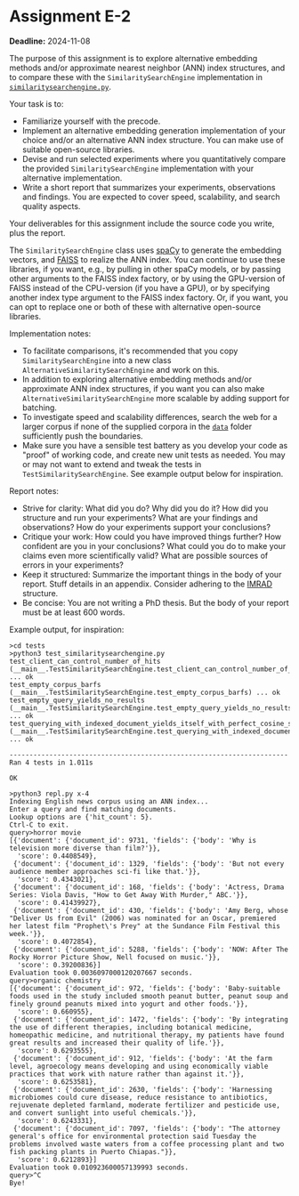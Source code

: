 # Assignment E-2

**Deadline:** 2024-11-08

The purpose of this assignment is to explore alternative embedding methods and/or approximate nearest neighbor (ANN) index structures, and to compare these with the `SimilaritySearchEngine` implementation in [`similaritysearchengine.py`](in3120/similaritysearchengine.py).

Your task is to:

- Familiarize yourself with the precode.
- Implement an alternative embedding generation implementation of your choice and/or an alternative ANN index structure. You can make use of suitable open-source libraries.
- Devise and run selected experiments where you quantitatively compare the provided `SimilaritySearchEngine` implementation with your alternative implementation.
- Write a short report that summarizes your experiments, observations and findings. You are expected to cover speed, scalability, and search quality aspects.

Your deliverables for this assignment include the source code you write, plus the report.

The `SimilaritySearchEngine` class uses [spaCy](https://spacy.io/) to generate the embedding vectors, and [FAISS](https://github.com/facebookresearch/faiss) to realize the ANN index. You can continue to use these libraries, if you want, e.g., by pulling in other spaCy models, or by passing other arguments to the FAISS index factory, or by using the GPU-version of FAISS instead of the CPU-version (if you have a GPU), or by specifying another index type argument to the FAISS index factory. Or, if you want, you can opt to replace one or both of these with alternative open-source libraries.

Implementation notes:

- To facilitate comparisons, it's recommended that you copy `SimilaritySearchEngine` into a new class `AlternativeSimilaritySearchEngine` and work on this.
- In addition to exploring alternative embedding methods and/or approximate ANN index structures, if you want you can also make `AlternativeSimilaritySearchEngine` more scalable by adding support for batching.
- To investigate speed and scalability differences, search the web for a larger corpus if none of the supplied corpora in the [`data`](data/) folder sufficiently push the boundaries.
- Make sure you have a sensible test battery as you develop your code as "proof" of working code, and create new unit tests as needed. You may or may not want to extend and tweak the tests in `TestSimilaritySearchEngine`. See example output below for inspiration.

Report notes:

- Strive for clarity: What did you do? Why did you do it? How did you structure and run your experiments? What are your findings and observations? How do your experiments support your conclusions?
- Critique your work: How could you have improved things further? How confident are you in your conclusions? What could you do to make your claims even more scientifically valid? What are possible sources of errors in your experiments?
- Keep it structured: Summarize the important things in the body of your report. Stuff details in an appendix. Consider adhering to the [IMRAD](https://en.wikipedia.org/wiki/IMRAD) structure.
- Be concise: You are not writing a PhD thesis. But the body of your report must be at least 600 words.

Example output, for inspiration:

```
>cd tests
>python3 test_similaritysearchengine.py
test_client_can_control_number_of_hits (__main__.TestSimilaritySearchEngine.test_client_can_control_number_of_hits) ... ok
test_empty_corpus_barfs (__main__.TestSimilaritySearchEngine.test_empty_corpus_barfs) ... ok
test_empty_query_yields_no_results (__main__.TestSimilaritySearchEngine.test_empty_query_yields_no_results) ... ok
test_querying_with_indexed_document_yields_itself_with_perfect_cosine_score (__main__.TestSimilaritySearchEngine.test_querying_with_indexed_document_yields_itself_with_perfect_cosine_score) ... ok

----------------------------------------------------------------------
Ran 4 tests in 1.011s

OK
```

```
>python3 repl.py x-4
Indexing English news corpus using an ANN index...
Enter a query and find matching documents.
Lookup options are {'hit_count': 5}.
Ctrl-C to exit.
query>horror movie
[{'document': {'document_id': 9731, 'fields': {'body': 'Why is television more diverse than film?'}},
  'score': 0.4408549},
 {'document': {'document_id': 1329, 'fields': {'body': 'But not every audience member approaches sci-fi like that.'}},
  'score': 0.4343021},
 {'document': {'document_id': 168, 'fields': {'body': 'Actress, Drama Series: Viola Davis, "How to Get Away With Murder," ABC.'}},
  'score': 0.41439927},
 {'document': {'document_id': 430, 'fields': {'body': 'Amy Berg, whose "Deliver Us from Evil" (2006) was nominated for an Oscar, premiered her latest film "Prophet\'s Prey" at the Sundance Film Festival this week.'}},
  'score': 0.4072854},
 {'document': {'document_id': 5288, 'fields': {'body': 'NOW: After The Rocky Horror Picture Show, Nell focused on music.'}},
  'score': 0.39200836}]
Evaluation took 0.0036097000120207667 seconds.
query>organic chemistry
[{'document': {'document_id': 972, 'fields': {'body': 'Baby-suitable foods used in the study included smooth peanut butter, peanut soup and finely ground peanuts mixed into yogurt and other foods.'}},
  'score': 0.660955},
 {'document': {'document_id': 1472, 'fields': {'body': 'By integrating the use of different therapies, including botanical medicine, homeopathic medicine, and nutritional therapy, my patients have found great results and increased their quality of life.'}},
  'score': 0.6293555},
 {'document': {'document_id': 912, 'fields': {'body': 'At the farm level, agroecology means developing and using economically viable practices that work with nature rather than against it.'}},
  'score': 0.6253581},
 {'document': {'document_id': 2630, 'fields': {'body': 'Harnessing microbiomes could cure disease, reduce resistance to antibiotics, rejuvenate depleted farmland, moderate fertilizer and pesticide use, and convert sunlight into useful chemicals.'}},
  'score': 0.6243331},
 {'document': {'document_id': 7097, 'fields': {'body': "The attorney general's office for environmental protection said Tuesday the problems involved waste waters from a coffee processing plant and two fish packing plants in Puerto Chiapas."}},
  'score': 0.6212893}]
Evaluation took 0.010923600057139993 seconds.
query>^C
Bye!
```
